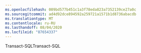 ```yaml
---
ms.openlocfilehash: 009bd577b451c1a3f78eda823a7352139ce27a0c
ms.sourcegitcommit: ad4d92dce894592a259721a1571b1d8736abacdb
ms.translationtype: MT
ms.contentlocale: ru-RU
ms.lasthandoff: 08/04/2020
ms.locfileid: "87654337"
---
```

 <span data-ttu-id="0cfe5-101">Transact\-SQL</span><span class="sxs-lookup"><span data-stu-id="0cfe5-101">Transact\-SQL</span></span> 